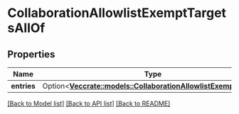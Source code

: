 # CollaborationAllowlistExemptTargetsAllOf

## Properties

Name | Type | Description | Notes
------------ | ------------- | ------------- | -------------
**entries** | Option<[**Vec<crate::models::CollaborationAllowlistExemptTarget>**](CollaborationAllowlistExemptTarget.md)> |  | [optional]

[[Back to Model list]](../README.md#documentation-for-models) [[Back to API list]](../README.md#documentation-for-api-endpoints) [[Back to README]](../README.md)


